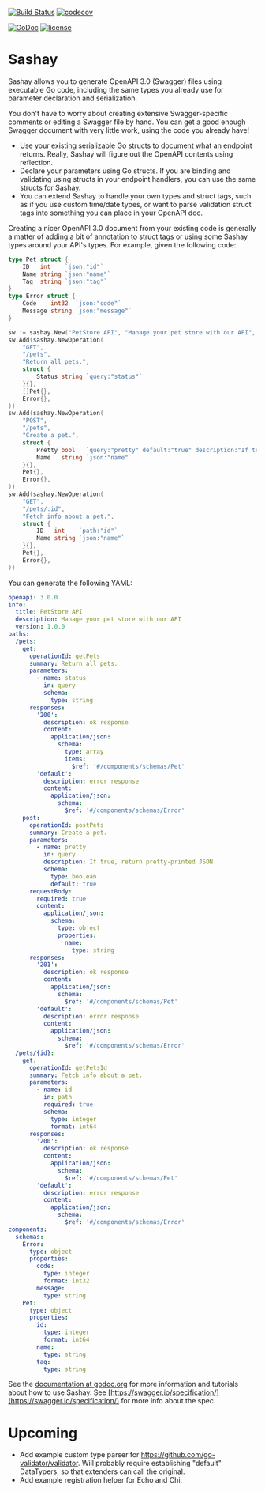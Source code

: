 [![Build Status](https://travis-ci.org/rgalanakis/sashay.svg?branch=master)](https://travis-ci.org/rgalanakis/sashay)
[![codecov](https://codecov.io/gh/rgalanakis/sashay/branch/master/graph/badge.svg)](https://codecov.io/gh/rgalanakis/sashay)

[![GoDoc](https://godoc.org/github.com/rgalanakis/sashay?status.svg)](http://godoc.org/github.com/rgalanakis/sashay)
[![license](http://img.shields.io/badge/license-MIT-orange.svg)](https://raw.githubusercontent.com/rgalanakis/sashay/master/LICENSE)

# Sashay

Sashay allows you to generate OpenAPI 3.0 (Swagger) files using executable Go code,
including the same types you already use for parameter declaration and serialization.

You don't have to worry about creating extensive Swagger-specific comments
or editing a Swagger file by hand.
You can get a good enough Swagger document with very little work,
using the code you already have!

- Use your existing serializable Go structs to document what an endpoint returns.
  Really, Sashay will figure out the OpenAPI contents using reflection.
- Declare your parameters using Go structs. If you are binding and validating using structs in your endpoint handlers,
  you can use the same structs for Sashay.
- You can extend Sashay to handle your own types and struct tags,
  such as if you use custom time/date types,
  or want to parse validation struct tags into something you can place in your OpenAPI doc.

Creating a nicer OpenAPI 3.0 document from your existing code is generally a matter of adding
a bit of annotation to struct tags or using some Sashay types around your API's types.
For example, given the following code:

```go
type Pet struct {
    ID   int    `json:"id"`
    Name string `json:"name"`
    Tag  string `json:"tag"`
}
type Error struct {
    Code    int32  `json:"code"`
    Message string `json:"message"`
}

sw := sashay.New("PetStore API", "Manage your pet store with our API", "1.0.0")
sw.Add(sashay.NewOperation(
    "GET",
    "/pets",
    "Return all pets.",
    struct {
        Status string `query:"status"`
    }{},
    []Pet{},
    Error{},
))
sw.Add(sashay.NewOperation(
    "POST",
    "/pets",
    "Create a pet.",
    struct {
        Pretty bool   `query:"pretty" default:"true" description:"If true, return pretty-printed JSON."`
        Name   string `json:"name"`
    }{},
    Pet{},
    Error{},
))
sw.Add(sashay.NewOperation(
    "GET",
    "/pets/:id",
    "Fetch info about a pet.",
    struct {
        ID   int    `path:"id"`
        Name string `json:"name"`
    }{},
    Pet{},
    Error{},
))
```

You can generate the following YAML:

```yaml
openapi: 3.0.0
info:
  title: PetStore API
  description: Manage your pet store with our API
  version: 1.0.0
paths:
  /pets:
    get:
      operationId: getPets
      summary: Return all pets.
      parameters:
        - name: status
          in: query
          schema:
            type: string
      responses:
        '200':
          description: ok response
          content:
            application/json:
              schema:
                type: array
                items:
                  $ref: '#/components/schemas/Pet'
        'default':
          description: error response
          content:
            application/json:
              schema:
                $ref: '#/components/schemas/Error'
    post:
      operationId: postPets
      summary: Create a pet.
      parameters:
        - name: pretty
          in: query
          description: If true, return pretty-printed JSON.
          schema:
            type: boolean
            default: true
      requestBody:
        required: true
        content:
          application/json:
            schema:
              type: object
              properties:
                name:
                  type: string
      responses:
        '201':
          description: ok response
          content:
            application/json:
              schema:
                $ref: '#/components/schemas/Pet'
        'default':
          description: error response
          content:
            application/json:
              schema:
                $ref: '#/components/schemas/Error'
  /pets/{id}:
    get:
      operationId: getPetsId
      summary: Fetch info about a pet.
      parameters:
        - name: id
          in: path
          required: true
          schema:
            type: integer
            format: int64
      responses:
        '200':
          description: ok response
          content:
            application/json:
              schema:
                $ref: '#/components/schemas/Pet'
        'default':
          description: error response
          content:
            application/json:
              schema:
                $ref: '#/components/schemas/Error'
components:
  schemas:
    Error:
      type: object
      properties:
        code:
          type: integer
          format: int32
        message:
          type: string
    Pet:
      type: object
      properties:
        id:
          type: integer
          format: int64
        name:
          type: string
        tag:
          type: string
```

See the [documentation at godoc.org](https://godoc.org/github.com/rgalanakis/sashay)
for more information and tutorials about how to use Sashay.
See [https://swagger.io/specification/](https://swagger.io/specification/) for more info about the spec.

# Upcoming

- Add example custom type parser for https://github.com/go-validator/validator.
  Will probably require establishing "default" DataTypers,
  so that extenders can call the original.
- Add example registration helper for Echo and Chi.
